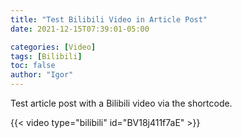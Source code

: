 ```yaml
---
title: "Test Bilibili Video in Article Post"
date: 2021-12-15T07:39:01-05:00

categories: [Video]
tags: [Bilibili]
toc: false
author: "Igor"
---
```


Test article post with a Bilibili video via the shortcode.

<!--more-->

{{< video type="bilibili" id="BV18j411f7aE" >}}

